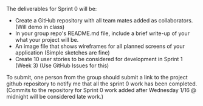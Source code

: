 The deliverables for Sprint 0 will be:
- Create a GitHub repository with all team mates added as collaborators. (Will demo in class)
- In your group repo's README.md file, include a brief write-up of your what your project will be. 
- An image file that shows wireframes for all planned screens of your application (Simple sketches are fine)
- Create 10 user stories to be considered for development in Sprint 1 (Week 3) (Use GitHub Issues for this)

To submit, one person from the group should submit a link to the project github repository to notify me that all the sprint 0 work has been completed. (Commits to the repository for Sprint 0 work added after Wednesday 1/16 @ midnight will be considered late work.) 